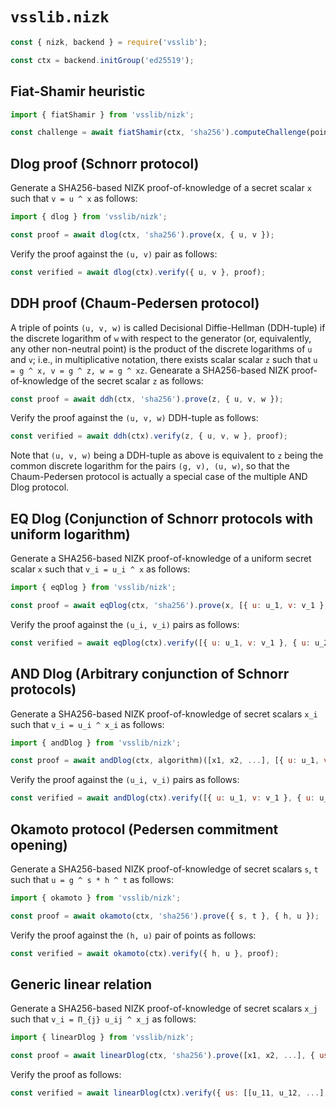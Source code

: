 # `vsslib.nizk`

```js
const { nizk, backend } = require('vsslib');

const ctx = backend.initGroup('ed25519');
```

## Fiat-Shamir heuristic

```js
import { fiatShamir } from 'vsslib/nizk';

const challenge = await fiatShamir(ctx, 'sha256').computeChallenge(points, scalars, extras, nonce)
```

## Dlog proof (Schnorr protocol)

Generate a SHA256-based NIZK proof-of-knowledge of a secret scalar `x` such
that `v = u ^ x` as follows:

```js
import { dlog } from 'vsslib/nizk';

const proof = await dlog(ctx, 'sha256').prove(x, { u, v });
```

Verify the proof against the `(u, v)` pair as follows:


```js
const verified = await dlog(ctx).verify({ u, v }, proof);
```

## DDH proof (Chaum-Pedersen protocol)

A triple of points `(u, v, w)` is called Decisional Diffie-Hellman (DDH-tuple)
if the discrete logarithm of `w` with respect to the generator (or,
equivalently, any other non-neutral point) is the product of the discrete
logarithms of `u` and `v`; i.e., in multiplicative notation, there exists
scalar scalar `z` such that `u = g ^ x, v = g ^ z, w = g ^ xz`.
Genearate a SHA256-based NIZK proof-of-knowledge of the secret scalar
`z` as follows:

```js
const proof = await ddh(ctx, 'sha256').prove(z, { u, v, w });
```

Verify the proof against the `(u, v, w)` DDH-tuple as follows:

```js
const verified = await ddh(ctx).verify(z, { u, v, w }, proof);
```

Note that `(u, v, w)` being a DDH-tuple as above is equivalent to
`z` being the common discrete logarithm for the pairs `(g, v), (u, w)`,
so that the Chaum-Pedersen protocol is actually a special case of the multiple
AND Dlog protocol.


## EQ Dlog (Conjunction of Schnorr protocols with uniform logarithm)

Generate a SHA256-based NIZK proof-of-knowledge of a uniform secret scalar `x` such
that `v_i = u_i ^ x` as follows:

```js
import { eqDlog } from 'vsslib/nizk';

const proof = await eqDlog(ctx, 'sha256').prove(x, [{ u: u_1, v: v_1 }, { u: u_2, v: v_2 }, ...]);
```

Verify the proof against the `(u_i, v_i)` pairs as follows:


```js
const verified = await eqDlog(ctx).verify([{ u: u_1, v: v_1 }, { u: u_2, v: v_2 }, ...], proof);
```

## AND Dlog (Arbitrary conjunction of Schnorr protocols)

Generate a SHA256-based NIZK proof-of-knowledge of secret scalars `x_i` such
that `v_i = u_i ^ x_i` as follows:

```js
import { andDlog } from 'vsslib/nizk';

const proof = await andDlog(ctx, algorithm)([x1, x2, ...], [{ u: u_1, v: v_1 }, { u: u_2, v: v_2 }, ...]);
```

Verify the proof against the `(u_i, v_i)` pairs as follows:


```js
const verified = await andDlog(ctx).verify([{ u: u_1, v: v_1 }, { u: u_2, v: v_2 }, ...], proof);
```

## Okamoto protocol (Pedersen commitment opening)

Generate a SHA256-based NIZK proof-of-knowledge of secret scalars `s`, `t`
such that `u = g ^ s * h ^ t` as follows:

```js
import { okamoto } from 'vsslib/nizk';

const proof = await okamoto(ctx, 'sha256').prove({ s, t }, { h, u });
```

Verify the proof against the `(h, u)` pair of points as follows:

```js
const verified = await okamoto(ctx).verify({ h, u }, proof);
```

## Generic linear relation 

Generate a SHA256-based NIZK proof-of-knowledge of secret scalars `x_j` such
that `v_i = Π_{j} u_ij ^ x_j` as follows:

```js
import { linearDlog } from 'vsslib/nizk';

const proof = await linearDlog(ctx, 'sha256').prove([x1, x2, ...], { us: [[u_11, u_12, ...], [u_21, u_22, ...], ...], vs: [v_1, v_2, ...] });
```

Verify the proof as follows:

```js
const verified = await linearDlog(ctx).verify({ us: [[u_11, u_12, ...], [u_21, u_22, ...], ...], vs: [v_1, v_2, ...] }, proof);
```

